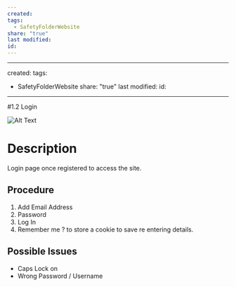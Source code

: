 ```yaml
---
created: 
tags:
  - SafetyFolderWebsite
share: "true"
last modified: 
id: 
---
```

---
created: 
tags:
  - SafetyFolderWebsite
share: "true"
last modified: 
id:
---


#1.2 Login




![Alt Text](images/Login )


# Description

Login page once registered to access the site.
##  Procedure

1. Add Email Address
2. Password
3. Log In
4. Remember me ? to store a cookie to save re entering details.

  

## Possible Issues

- Caps Lock on
- Wrong Password / Username

